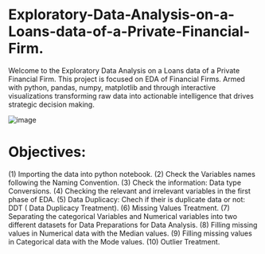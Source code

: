 # Exploratory-Data-Analysis-on-a-Loans-data-of-a-Private-Financial-Firm.
Welcome  to the Exploratory Data Analysis on a Loans data of a Private Financial Firm. This project is focused on EDA  of Financial Firms. Armed with  python, pandas, numpy, matplotlib and through  interactive visualizations  transforming raw data into actionable intelligence that drives strategic decision making.  

![image](https://github.com/GayaGopan/Exploratory-Data-Analysis-on-a-Loans-data-of-a-Private-Financial-Firm./assets/164141178/c5d81a07-865a-4eab-96af-74e07ec78031)

# Objectives:
(1) Importing the data into python notebook.
(2)  Check the Variables names following the Naming Convention.
(3) Check the information: Data type Conversions.
(4) Checking the relevant and irrelevant variables in the first phase of EDA.
(5) Data Duplicacy: Chech if their is duplicate data or not: DDT ( Data Duplicacy Treatment).
(6) Missing Values Treatment.
(7) Separating the categorical Variables and Numerical variables into two different datasets for Data Preparations for Data Analysis.
(8) Filling missing values in Numerical data with the Median values.
(9) Filling missing values in Categorical data with the Mode values.
(10) Outlier Treatment.



